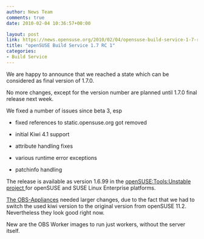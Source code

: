 ```yaml
---
author: News Team
comments: true
date: 2010-02-04 10:36:57+00:00

layout: post
link: https://news.opensuse.org/2010/02/04/opensuse-build-service-1-7-rc-1/
title: "openSUSE Build Service 1.7 RC 1"
categories:
- Build Service
---
```

We are happy to announce that we reached a state which can be considered as final version of 1.7.0.

No more changes, except for the version number are planned until 1.7.0 final release next week.

We fixed a number of issues since beta 3, esp



	
  * fixed references to static.opensuse.org got removed

	
  * initial Kiwi 4.1 support

	
  * attribute handling fixes

	
  * various runtime error exceptions

	
  * patchinfo handling


The release is available as version 1.6.99 in the [openSUSE:Tools:Unstable project ](http://download.opensuse.org/repositories/openSUSE:Tools:Unstable/) for openSUSE and SUSE Linux Enterprise platforms.

[The OBS-Appliances](http://en.opensuse.org/Build_Service/OBS-Appliance) needed larger changes, due to the fact that we had to switch the used kiwi version to the original version from openSUSE 11.2. Nevertheless they look good right now.

New are the OBS Worker images to run just workers, without the server itself.		
